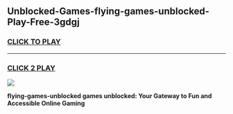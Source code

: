 
## Unblocked-Games-flying-games-unblocked-Play-Free-3gdgj
<h3>
<a href="https://premium76.site?title=flying-games-unblocked&ref=15A">CLICK TO PLAY</a></h3>
<hr>

<h3>
<a href="https://premium76.site?title=flying-games-unblocked&ref=15A">CLICK 2 PLAY</a>
  
</h3>

<a href="https://premium76.site?title=flying-games-unblocked&ref=15A"><img src="https://clearcache.store/games.png"></a>


**flying-games-unblocked games unblocked: Your Gateway to Fun and Accessible Online Gaming**
